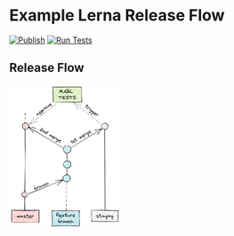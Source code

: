 # Example Lerna Release Flow

[![Publish](https://github.com/stepan-anokhin/try-lerna-workflows/actions/workflows/publish.yml/badge.svg?branch=master)](https://github.com/stepan-anokhin/try-lerna-workflows/actions/workflows/publish.yml)
[![Run Tests](https://github.com/stepan-anokhin/try-lerna-workflows/actions/workflows/test.yaml/badge.svg?branch=master)](https://github.com/stepan-anokhin/try-lerna-workflows/actions/workflows/test.yaml)

## Release Flow

<img src="./docs/MABL.png" alt="drawing" style="width:200px;"/>


